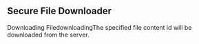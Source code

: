 ## Secure File Downloader
<div class="global-annoucement"><a class="global-post-label">Downloading File</a><a class="global-post-icon" style="">downloading</a><a class="global-post-details">The specified file content id will be downloaded from the server.</a></div>
<script src="/app/downloader.js"></script>
